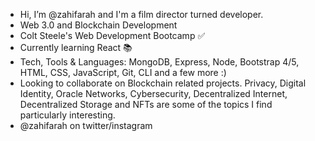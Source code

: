 - Hi, I’m @zahifarah and I'm a film director turned developer.
- Web 3.0 and Blockchain Development
- Colt Steele's Web Development Bootcamp ✅
- Currently learning React 📚 
- Tech, Tools & Languages: MongoDB, Express, Node, Bootstrap 4/5, HTML, CSS, JavaScript, Git, CLI and a few more :)
- Looking to collaborate on Blockchain related projects. Privacy, Digital Identity, Oracle Networks, Cybersecurity, Decentralized Internet, Decentralized Storage and NFTs are some of the topics I find particularly interesting.
- @zahifarah on twitter/instagram

<!---
zahifarah/zahifarah is a ✨ special ✨ repository because its `README.md` (this file) appears on your GitHub profile.
You can click the Preview link to take a look at your changes.
--->
